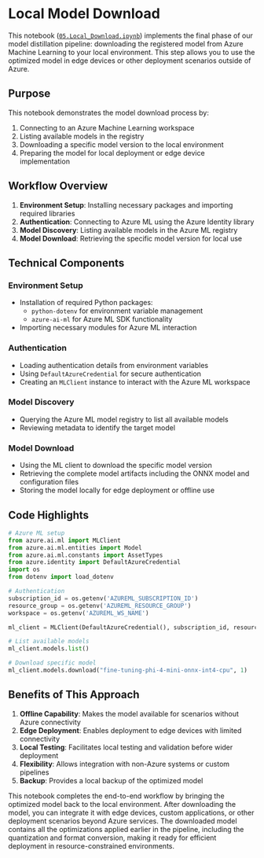 # Local Model Download

This notebook ([`05.Local_Download.ipynb`](./05.Overview.md)) implements the final phase of our model distillation pipeline: downloading the registered model from Azure Machine Learning to your local environment. This step allows you to use the optimized model in edge devices or other deployment scenarios outside of Azure.

## Purpose

This notebook demonstrates the model download process by:
1. Connecting to an Azure Machine Learning workspace
2. Listing available models in the registry
3. Downloading a specific model version to the local environment
4. Preparing the model for local deployment or edge device implementation

## Workflow Overview

1. **Environment Setup**: Installing necessary packages and importing required libraries
2. **Authentication**: Connecting to Azure ML using the Azure Identity library
3. **Model Discovery**: Listing available models in the Azure ML registry
4. **Model Download**: Retrieving the specific model version for local use

## Technical Components

### Environment Setup
- Installation of required Python packages:
  - `python-dotenv` for environment variable management
  - `azure-ai-ml` for Azure ML SDK functionality
- Importing necessary modules for Azure ML interaction

### Authentication
- Loading authentication details from environment variables
- Using `DefaultAzureCredential` for secure authentication
- Creating an `MLClient` instance to interact with the Azure ML workspace

### Model Discovery
- Querying the Azure ML model registry to list all available models
- Reviewing metadata to identify the target model

### Model Download
- Using the ML client to download the specific model version
- Retrieving the complete model artifacts including the ONNX model and configuration files
- Storing the model locally for edge deployment or offline use

## Code Highlights

```python
# Azure ML setup
from azure.ai.ml import MLClient
from azure.ai.ml.entities import Model
from azure.ai.ml.constants import AssetTypes
from azure.identity import DefaultAzureCredential
import os
from dotenv import load_dotenv

# Authentication
subscription_id = os.getenv('AZUREML_SUBSCRIPTION_ID')
resource_group = os.getenv('AZUREML_RESOURCE_GROUP')
workspace = os.getenv('AZUREML_WS_NAME')

ml_client = MLClient(DefaultAzureCredential(), subscription_id, resource_group, workspace)

# List available models
ml_client.models.list()

# Download specific model
ml_client.models.download("fine-tuning-phi-4-mini-onnx-int4-cpu", 1)
```

## Benefits of This Approach

1. **Offline Capability**: Makes the model available for scenarios without Azure connectivity
2. **Edge Deployment**: Enables deployment to edge devices with limited connectivity
3. **Local Testing**: Facilitates local testing and validation before wider deployment
4. **Flexibility**: Allows integration with non-Azure systems or custom pipelines
5. **Backup**: Provides a local backup of the optimized model

This notebook completes the end-to-end workflow by bringing the optimized model back to the local environment. After downloading the model, you can integrate it with edge devices, custom applications, or other deployment scenarios beyond Azure services. The downloaded model contains all the optimizations applied earlier in the pipeline, including the quantization and format conversion, making it ready for efficient deployment in resource-constrained environments.
